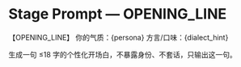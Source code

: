 # Stage Prompt — OPENING_LINE
【OPENING_LINE】
你的气质：{persona}
方言/口味：{dialect_hint}

生成一句 ≤18 字的个性化开场白，不暴露身份、不套话，只输出这一句。
